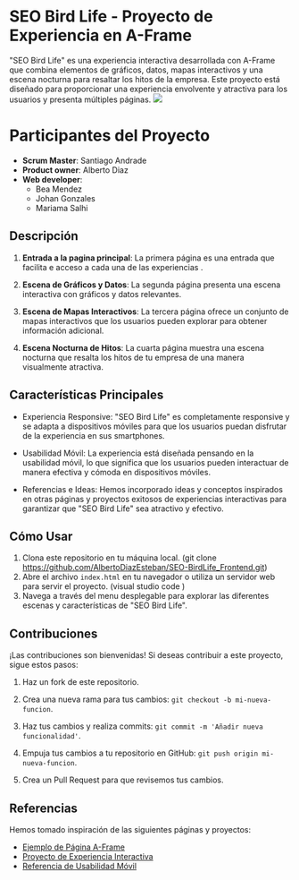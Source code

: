 

#  SEO Bird Life - Proyecto de Experiencia en A-Frame

"SEO Bird Life" es una experiencia interactiva desarrollada con A-Frame que combina elementos de gráficos, datos, mapas interactivos y una escena nocturna para resaltar los hitos de la empresa. Este proyecto está diseñado para proporcionar una experiencia envolvente y atractiva para los usuarios y presenta múltiples páginas.
<img src="http://www.asociacionparquedunar.org/575-medium_default/seo-birdlife.jpg">

# Participantes del Proyecto

-   **Scrum Master**: Santiago Andrade
-   **Product owner**: Alberto Diaz
-   **Web developer**:
    -   Bea Mendez
    -   Johan Gonzales
    -   Mariama Salhi

## Descripción

1.  **Entrada a la pagina principal**: La primera página es una entrada que facilita e acceso a cada una de las experiencias .
    
2.  **Escena de Gráficos y Datos**: La segunda página presenta una escena interactiva con gráficos y datos relevantes.
    
3.  **Escena de Mapas Interactivos**: La tercera página ofrece un conjunto de mapas interactivos que los usuarios pueden explorar para obtener información adicional.
    
4.  **Escena Nocturna de Hitos**: La cuarta página muestra una escena nocturna que resalta los hitos de tu empresa de una manera visualmente atractiva.

## Características Principales

-   Experiencia Responsive: "SEO Bird Life" es completamente responsive y se adapta a dispositivos móviles para que los usuarios puedan disfrutar de la experiencia en sus smartphones.
    
-   Usabilidad Móvil: La experiencia está diseñada pensando en la usabilidad móvil, lo que significa que los usuarios pueden interactuar de manera efectiva y cómoda en dispositivos móviles. 
    
-   Referencias e Ideas: Hemos incorporado ideas y conceptos inspirados en otras páginas y proyectos exitosos de experiencias interactivas para garantizar que "SEO Bird Life" sea atractivo y efectivo.

## Cómo Usar

1.  Clona este repositorio en tu máquina local.  (git clone https://github.com/AlbertoDiazEsteban/SEO-BirdLife_Frontend.git)    
3.  Abre el archivo `index.html` en tu navegador o utiliza un servidor web para servir el proyecto. (visual studio code )
4.  Navega a través del menu desplegable para explorar las diferentes escenas y características de "SEO Bird Life".

## Contribuciones

¡Las contribuciones son bienvenidas! Si deseas contribuir a este proyecto, sigue estos pasos:

1.  Haz un fork de este repositorio.
    
2.  Crea una nueva rama para tus cambios: `git checkout -b mi-nueva-funcion`.
    
3.  Haz tus cambios y realiza commits: `git commit -m 'Añadir nueva funcionalidad'`.
    
4.  Empuja tus cambios a tu repositorio en GitHub: `git push origin mi-nueva-funcion`.
    
5.  Crea un Pull Request para que revisemos tus cambios.

##  Referencias

Hemos tomado inspiración de las siguientes páginas y proyectos:

-   [Ejemplo de Página A-Frame](https://chat.openai.com/c/enlace_a_ejemplo1)
-   [Proyecto de Experiencia Interactiva](https://chat.openai.com/c/enlace_a_ejemplo2)
-   [Referencia de Usabilidad Móvil](https://chat.openai.com/c/enlace_a_ejemplo3)
